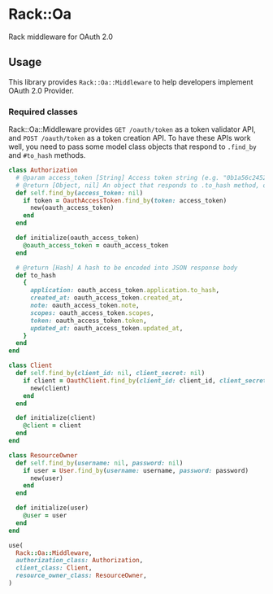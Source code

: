 # Rack::Oa
Rack middleware for OAuth 2.0

## Usage
This library provides `Rack::Oa::Middleware` to help developers implement OAuth 2.0 Provider.

### Required classes
Rack::Oa::Middleware provides `GET /oauth/token` as a token validator API,
and `POST /oauth/token` as a token creation API.
To have these APIs work well, you need to pass some model class objects
that respond to `.find_by` and `#to_hash` methods.

```ruby
class Authorization
  # @param access_token [String] Access token string (e.g. "0b1a56c2452de3167a45")
  # @return [Object, nil] An object that responds to .to_hash method, or nil
  def self.find_by(access_token: nil)
    if token = OauthAccessToken.find_by(token: access_token)
      new(oauth_access_token)
    end
  end

  def initialize(oauth_access_token)
    @oauth_access_token = oauth_access_token
  end

  # @return [Hash] A hash to be encoded into JSON response body
  def to_hash
    {
      application: oauth_access_token.application.to_hash,
      created_at: oauth_access_token.created_at,
      note: oauth_access_token.note,
      scopes: oauth_access_token.scopes,
      token: oauth_access_token.token,
      updated_at: oauth_access_token.updated_at,
    }
  end
end

class Client
  def self.find_by(client_id: nil, client_secret: nil)
    if client = OauthClient.find_by(client_id: client_id, client_secret: client_secret)
      new(client)
    end
  end

  def initialize(client)
    @client = client
  end
end

class ResourceOwner
  def self.find_by(username: nil, password: nil)
    if user = User.find_by(username: username, password: password)
      new(user)
    end
  end

  def initialize(user)
    @user = user
  end
end

use(
  Rack::Oa::Middleware,
  authorization_class: Authorization,
  client_class: Client,
  resource_owner_class: ResourceOwner,
)
```
